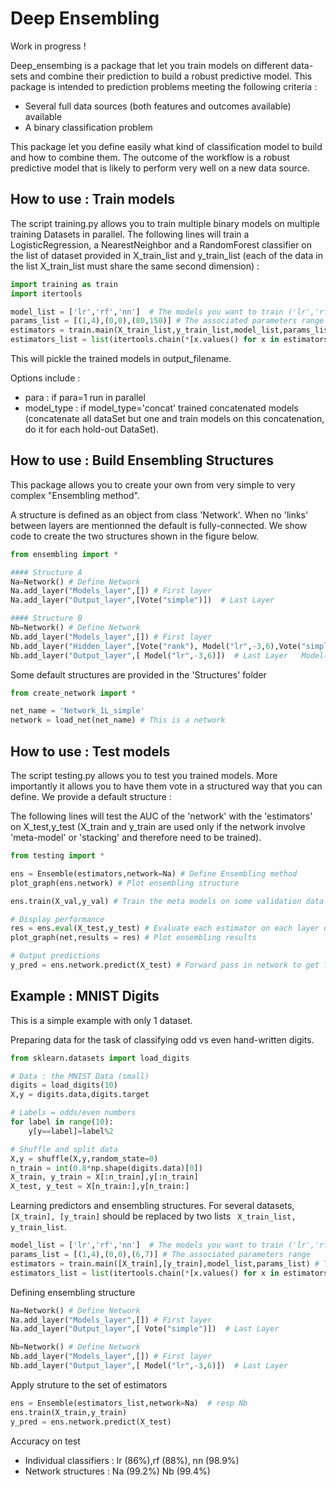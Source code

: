 # Deep Ensembling

Work in progress !

Deep_ensembing is a package that let you train models on different data-sets and combine their prediction to build a robust predictive model. This package is intended to prediction problems meeting the following criteria :
- Several full data sources (both features and outcomes available) available
- A binary classification problem

This package let you define easily what kind of classification model to build and how to combine them. The outcome of the workflow is a robust predictive model that is likely to perform very well on a new data source.

<!--![Majority Vote Illustration](Pictures/maj_vote_cases3.jpg)-->

## How to use : Train models

The script training.py allows you to train multiple binary models on multiple training Datasets in parallel.
The following lines will train a LogisticRegression, a NearestNeighbor and a RandomForest classifier on the list of dataset provided in X_train_list and y_train_list (each of the data in the list X_train_list must share the same second dimension) :

```python
import training as train
import itertools

model_list = ['lr','rf','nn']  # The models you want to train ('lr','rf','nn' or 'svm')
params_list = [(1,4),(0,0),(80,150)] # The associated parameters range
estimators = train.main(X_train_list,y_train_list,model_list,params_list) # Train !
estimators_list = list(itertools.chain(*[x.values() for x in estimators.values()])) # Parse estimators
```
This will pickle the trained models in output_filename.

<!--![](Pictures/structure2.jpg)-->

Options include :
- para : if para=1 run in parallel 
- model_type : if model_type='concat' trained concatenated models (concatenate all dataSet but one and train models on this concatenation, do it for each hold-out DataSet).

## How to use : Build Ensembling Structures

This package allows you to create your own from very simple to very complex "Ensembling method". 

A structure is defined as an object from class 'Network'. When no 'links' between layers are mentionned the default is fully-connected. We show code to create the two structures shown in the figure below.

```python
from ensembling import *

#### Structure A 
Na=Network() # Define Network
Na.add_layer("Models_layer",[]) # First layer
Na.add_layer("Output_layer",[Vote("simple")])  # Last Layer

#### Structure B 
Nb=Network() # Define Network
Nb.add_layer("Models_layer",[]) # First layer
Nb.add_layer("Hidden_layer",[Vote("rank"), Model("lr",-3,6),Vote("simple")])
Nb.add_layer("Output_layer",[ Model("lr",-3,6)])  # Last Layer   Model("lr",-3,6)
```
<!--![](Pictures/examples.jpg)-->

Some default structures are provided in the 'Structures' folder

```python
from create_network import *

net_name = 'Network_1L_simple'
network = load_net(net_name) # This is a network
```

## How to use : Test models

The script testing.py allows you to test you trained models. More importantly it allows you to have them vote in a structured way that you can define. We provide a default structure :

The following lines will test the AUC of the 'network' with the 'estimators' on X_test,y_test (X_train and y_train are used only if the network involve 'meta-model' or 'stacking' and therefore need to be trained).

```python
from testing import *

ens = Ensemble(estimators,network=Na) # Define Ensembling method
plot_graph(ens.network) # Plot ensembling structure

ens.train(X_val,y_val) # Train the meta models on some validation data

# Display performance
res = ens.eval(X_test,y_test) # Evaluate each estimator on each layer of the ensembling structure
plot_graph(net,results = res) # Plot ensembling results

# Output predictions
y_pred = ens.network.predict(X_test) # Forward pass in network to get final predictions


```
<!--![](Pictures/s1.png)-->

<!--![](Pictures/s6.png)-->

## Example : MNIST Digits
This is a simple example with only 1 dataset. 

Preparing data for the task of classifying odd vs even hand-written digits.
```python
from sklearn.datasets import load_digits

# Data : the MNIST Data (small)
digits = load_digits(10)
X,y = digits.data,digits.target

# Labels = odds/even numbers
for label in range(10):
    y[y==label]=label%2

# Shuffle and split data
X,y = shuffle(X,y,random_state=0)
n_train = int(0.8*np.shape(digits.data)[0])
X_train, y_train = X[:n_train],y[:n_train]
X_test, y_test = X[n_train:],y[n_train:]
```

Learning predictors and ensembling structures. For several datasets, ``` [X_train], [y_train]``` should be replaced by two lists ``` X_train_list, y_train_list```.
```python 
model_list = ['lr','rf','nn']  # The models you want to train ('lr','rf','nn' or 'svm')
params_list = [(1,4),(0,0),(6,7)] # The associated parameters range
estimators = train.main([X_train],[y_train],model_list,params_list) # Train !
estimators_list = list(itertools.chain(*[x.values() for x in estimators.values()]))
```

Defining ensembling structure
```python
Na=Network() # Define Network
Na.add_layer("Models_layer",[]) # First layer
Na.add_layer("Output_layer",[ Vote("simple")])  # Last Layer

Nb=Network() # Define Network
Nb.add_layer("Models_layer",[]) # First layer
Nb.add_layer("Output_layer",[ Model("lr",-3,6)])  # Last Layer
```

Apply struture to the set of estimators
```python
ens = Ensemble(estimators_list,network=Na)  # resp Nb
ens.train(X_train,y_train)
y_pred = ens.network.predict(X_test)
```

Accuracy on test 
- Individual classifiers : lr (86%),rf (88%), nn (98.9%)
- Network structures : Na (99.2%)   Nb (99.4%)
